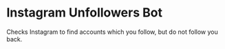 # Instagram Unfollowers Bot
 Checks Instagram to find accounts which you follow, but do not follow you back.
